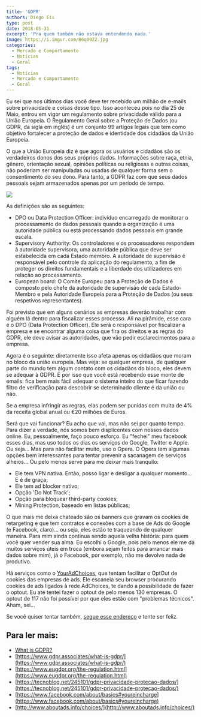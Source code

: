 ```yaml
---
title: 'GDPR'
authors: Diego Eis
type: post
date: 2018-05-31
excerpt: 'Pra quem também não estava entendendo nada.'
image: https://i.imgur.com/B6q09ZZ.jpg
categories:
  - Mercado e Comportamento
  - Notícias
  - Geral
tags:
  - Notícias
  - Mercado e Comportamento
  - Geral
---
```


Eu sei que nos últimos dias você deve ter recebido um milhão de e-mails sobre privacidade e coisas desse tipo. Isso aconteceu pois no dia 25 de Maio, entrou em vigor um regulamento sobre privacidade válido para a União Europeia. O Regulamento Geral sobre a Proteção de Dados (ou GDPR, da sigla em inglês) é um conjunto 99 artigos legais que tem como objetivo fortalecer a proteção de dados e identidade dos cidadãos da União Europeia.

O que a União Europeia diz é que agora os usuários e cidadãos são os verdadeiros donos dos seus próprios dados. Informações sobre raça, etnia, gênero, orientação sexual, opiniões políticas ou religiosas e outras coisas, não poderiam ser manipuladas ou usadas de qualquer forma sem o consentimento do seu dono. Para tanto, a GDPR faz com que seus dados pessoais sejam armazenados apenas por um período de tempo.

![](https://i.imgur.com/6fIKVYJ.png)

As definições são as seguintes:

- DPO ou Data Protection Officer: indivíduo encarregado de monitorar o processamento de dados pessoais quando a organização é uma autoridade pública ou está processando dados pessoais em grande escala.
- Supervisory Authority: Os controladores e os processadores respondem à autoridade supervisora, uma autoridade pública que deve ser estabelecida em cada Estado membro. A autoridade de supervisão é responsável pelo controle da aplicação do regulamento, a fim de proteger os direitos fundamentais e a liberdade dos utilizadores em relação ao processamento.
- European board: O Comite Europeu para a Proteção de Dados é composto pelo chefe da autoridade de supervisão de cada Estado-Membro e pela Autoridade Europeia para a Proteção de Dados (ou seus respetivos representantes).

Foi previsto que em alguns cenários as empresas deverão trabalhar com alguém lá dentro para fiscalizar esses processo. Ali na pirâmide, esse cara é o DPO (Data Protection Officer). Ele será o responsável por fiscalizar a empresa e se encontrar alguma coisa que fira os direitos e as regras do GDPR, ele deve avisar as autoridades, que vão pedir esclarecimentos para a empresa.

Agora é o seguinte: diretamente isso afeta apenas os cidadãos que moram no bloco da união europeia. Mas veja: se qualquer empresa, de qualquer parte do mundo tem algum contato com os cidadãos do bloco, eles devem se adequar à GDPR. É por isso que você está recebendo esse monte de emails: fica bem mais fácil adequar o sistema inteiro do que ficar fazendo filtro de verificação para descobrir se determinado cliente é da união ou não. 

Se a empresa infringir as regras, elas podem ser punidas com multa de 4% da receita global anual ou €20 milhões de Euros.

Será que vai funcionar? Eu acho que vai, mas não sei por quanto tempo. Para dizer a verdade, nós somos bem displicentes com nossos dados online. Eu, pessoalmente, faço pouco esforço. Eu "fechei" meu facebook esses dias, mas uso todos os dias os serviços do Google, Twitter e Apple. Ou seja... 
Mas para não facilitar muito, uso o Opera. O Opera tem algumas opções bem interessantes para tentar prevenir a sacanagem de serviços alheios... Ou pelo menos serve para me deixar mais tranquilo:

- Ele tem VPN nativa. Então, posso ligar e desligar a qualquer momento... E é de graça;
- Ele tem ad blocker nativo;
- Opção 'Do Not Track';
- Opção para bloquear third-party cookies;
- Mining Protection, baseado em listas públicas;

O que mais me deixa chateado são os banners que gravam os cookies de retargeting e que tem contratos e conexões com a base de Ads do Google (e Facebook, claro)... ou seja, eles estão te traqueando de qualquer maneira. Para mim ainda continua sendo aquela velha história: para quem você quer vender sua alma. Eu escolhi o Google, pois pelo menos ele me dá muitos serviços úteis em troca (embora sejam feitos para arrancar mais dados sobre mim), já o Facebook, por exemplo, não me devolve nada de produtivo.

Há serviços como o [YourAdChoices](http://www.aboutads.info/choices/), que tentam facilitar o OptOut de cookies das empresas de ads. Ele escaneia seu browser procurando cookies de ads ligados à rede AdChoices, te dando a possibilidade de fazer o optout. Eu até tentei fazer o optout de pelo menos 130 empresas. O optout de 117 não foi possível por que eles estão com "problemas técnicos". Aham, sei...

Se você quiser tentar também, [segue esse endereço](http://www.aboutads.info/choices/) e tente ser feliz.

## Para ler mais:

- [What is GDPR?](https://www.whatisgdpr.eu/)
- [https://www.gdpr.associates/what-is-gdpr/](https://www.gdpr.associates/what-is-gdpr/)
- [https://www.eugdpr.org/the-regulation.html](https://www.eugdpr.org/the-regulation.html)
- [https://tecnoblog.net/245101/gdpr-privacidade-protecao-dados/](https://tecnoblog.net/245101/gdpr-privacidade-protecao-dados/)
- [https://www.facebook.com/about/basics#youreincharge](https://www.facebook.com/about/basics#youreincharge)
- [http://www.aboutads.info/choices/](http://www.aboutads.info/choices/)